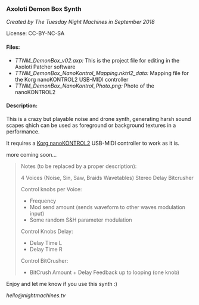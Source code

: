 ### Axoloti Demon Box Synth
_Created by The Tuesday Night Machines in September 2018_

License: CC-BY-NC-SA

#### Files:
- _TTNM_DemonBox_v02.axp:_ This is the project file for editing in the Axoloti Patcher software
- _TTNM_DemonBox_NanoKontrol_Mapping.nktrl2_data:_ Mapping file for the Korg nanoKONTROL2 USB-MIDI controller
- _TTNM_DemonBox_NanoKontrol_Photo.png:_ Photo of the nanoKONTROL2

#### Description:
This is a crazy but playable noise and drone synth, generating harsh sound scapes qhich can be used as foreground or background textures in a performance.

It requires a [Korg nanoKONTROL2](https://www.korg.com/us/products/computergear/nanokontrol2/) USB-MIDI controller to work as it is.

more coming soon...

>Notes (to be replaced by a proper description):
>
>4 Voices (Noise, Sin, Saw, Braids Wavetables)
>Stereo Delay
>Bitcrusher
>
>Control knobs per Voice:
>- Frequency
>- Mod send amount (sends waveform to other waves modulation input) 
>- Some random S&H parameter modulation
>
>Control Knobs Delay:
>- Delay Time L
>- Delay Time R
>
>Control BitCrusher:
>- BitCrush Amount + Delay Feedback up to looping (one knob)



Enjoy and let me know if you use this synth :)

_hello@nightmachines.tv_
